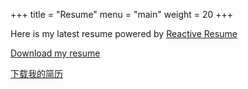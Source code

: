 +++
title = "Resume"
menu = "main"
weight = 20
+++

Here is my latest resume powered by [Reactive Resume](https://rxresu.me/dashboard/resumes)


[Download my resume](/resume/zinuo-2025.pdf)


[下载我的简历](/resume/zinuo-2025-cn.pdf)


